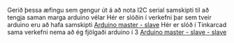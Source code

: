 Gerið þessa æfingu sem gengur út á að nota I2C serial samskipti til að tengja saman marga arduino vélar
Hér er slóðin í verkefni þar sem tveir arduino eru að hafa samskipti
[Arduino master - slave](https://www.arduino.cc/en/Tutorial/LibraryExamples/MasterReader)
Hér er slóð í Tinkarcad sama verkefni nema að ég fjölgaði arduino í 3
[Arduino master - slave - slave](https://www.tinkercad.com/things/6PpXGvMFgtW-brilliant-blad/editel?tenant=circuits)
